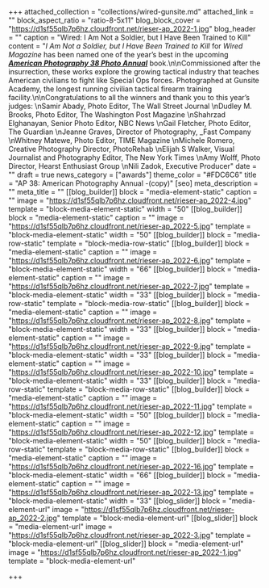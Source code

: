 +++
attached_collection = "collections/wired-gunsite.md"
attached_link = ""
block_aspect_ratio = "ratio-8-5x11"
blog_block_cover = "https://d1sf55qlb7p6hz.cloudfront.net/rieser-ap_2022-1.jpg"
blog_header = ""
caption = "Wired: I Am Not a Soldier, but I Have Been Trained to Kill"
content = "_I Am Not a Soldier, but I Have Been Trained to Kill_ for _Wired_ _Magazine_ has been named one of the year’s best in the upcoming [**_American Photography 38 Photo Annual_**](https://www.ai-ap.com/slideshow/AP/38/jesse-rieser/) book.\n\nCommissioned after the insurrection, these works explore the growing tactical industry that teaches American civilians to fight like Special Ops forces. Photographed at Gunsite Academy, the longest running civilian tactical firearm training facility.\n\nCongratulations to all the winners and thank you to this year’s judges:  \nSamir Abady, Photo Editor, The Wall Street Journal  \nDudley M. Brooks, Photo Editor, The Washington Post Magazine  \nShahrzad Elghanayan, Senior Photo Editor, NBC News  \nGail Fletcher, Photo Editor, The Guardian  \nJeanne Graves, Director of Photography, _Fast Company  \nWhitney Matewe, Photo Editor, TIME Magazine  \nMichele Romero, Creative Photography Director, PhotoRehab  \nElijah S Walker, Visual Journalist and Photography Editor, The New York Times  \nAmy Wolff, Photo Director, Hearst Enthusiast Group  \nNili Zadok, Executive Producer"
date = ""
draft = true
news_category = ["awards"]
theme_color = "#FDC6C6"
title = "AP 38: American Photography Annual -(copy)"
[seo]
meta_description = ""
meta_title = ""
[[blog_builder]]
block = "media-element-static"
caption = ""
image = "https://d1sf55qlb7p6hz.cloudfront.net/rieser-ap_2022-4.jpg"
template = "block-media-element-static"
width = "50"
[[blog_builder]]
block = "media-element-static"
caption = ""
image = "https://d1sf55qlb7p6hz.cloudfront.net/rieser-ap_2022-5.jpg"
template = "block-media-element-static"
width = "50"
[[blog_builder]]
block = "media-row-static"
template = "block-media-row-static"
[[blog_builder]]
block = "media-element-static"
caption = ""
image = "https://d1sf55qlb7p6hz.cloudfront.net/rieser-ap_2022-6.jpg"
template = "block-media-element-static"
width = "66"
[[blog_builder]]
block = "media-element-static"
caption = ""
image = "https://d1sf55qlb7p6hz.cloudfront.net/rieser-ap_2022-7.jpg"
template = "block-media-element-static"
width = "33"
[[blog_builder]]
block = "media-row-static"
template = "block-media-row-static"
[[blog_builder]]
block = "media-element-static"
caption = ""
image = "https://d1sf55qlb7p6hz.cloudfront.net/rieser-ap_2022-8.jpg"
template = "block-media-element-static"
width = "33"
[[blog_builder]]
block = "media-element-static"
caption = ""
image = "https://d1sf55qlb7p6hz.cloudfront.net/rieser-ap_2022-9.jpg"
template = "block-media-element-static"
width = "33"
[[blog_builder]]
block = "media-element-static"
caption = ""
image = "https://d1sf55qlb7p6hz.cloudfront.net/rieser-ap_2022-10.jpg"
template = "block-media-element-static"
width = "33"
[[blog_builder]]
block = "media-row-static"
template = "block-media-row-static"
[[blog_builder]]
block = "media-element-static"
caption = ""
image = "https://d1sf55qlb7p6hz.cloudfront.net/rieser-ap_2022-11.jpg"
template = "block-media-element-static"
width = "50"
[[blog_builder]]
block = "media-element-static"
caption = ""
image = "https://d1sf55qlb7p6hz.cloudfront.net/rieser-ap_2022-12.jpg"
template = "block-media-element-static"
width = "50"
[[blog_builder]]
block = "media-row-static"
template = "block-media-row-static"
[[blog_builder]]
block = "media-element-static"
caption = ""
image = "https://d1sf55qlb7p6hz.cloudfront.net/rieser-ap_2022-16.jpg"
template = "block-media-element-static"
width = "66"
[[blog_builder]]
block = "media-element-static"
caption = ""
image = "https://d1sf55qlb7p6hz.cloudfront.net/rieser-ap_2022-13.jpg"
template = "block-media-element-static"
width = "33"
[[blog_slider]]
block = "media-element-url"
image = "https://d1sf55qlb7p6hz.cloudfront.net/rieser-ap_2022-2.jpg"
template = "block-media-element-url"
[[blog_slider]]
block = "media-element-url"
image = "https://d1sf55qlb7p6hz.cloudfront.net/rieser-ap_2022-3.jpg"
template = "block-media-element-url"
[[blog_slider]]
block = "media-element-url"
image = "https://d1sf55qlb7p6hz.cloudfront.net/rieser-ap_2022-1.jpg"
template = "block-media-element-url"

+++
